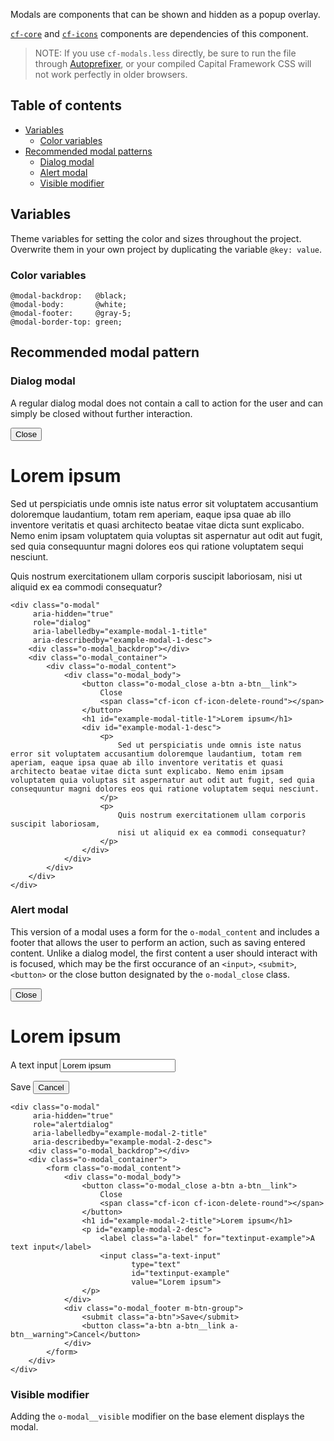 Modals are components that can be shown and hidden as a popup overlay.

[`cf-core`](../cf-core) and [`cf-icons`](../cf-icons) components are
dependencies of this component.

> NOTE: If you use `cf-modals.less` directly,
  be sure to run the file through
  [Autoprefixer](https://github.com/postcss/autoprefixer),
  or your compiled Capital Framework CSS will
  not work perfectly in older browsers.


## Table of contents

- [Variables](#variables)
  - [Color variables](#color-variables)
- [Recommended modal patterns](#recommended-modal-patterns)
  - [Dialog modal](#dialog-modal)
  - [Alert modal](#alert-modal)
  - [Visible modifier](#visible-modifier)

## Variables

Theme variables for setting the color and sizes throughout the project.
Overwrite them in your own project by duplicating the variable `@key: value`.

### Color variables

```
@modal-backdrop:   @black;
@modal-body:       @white;
@modal-footer:     @gray-5;
@modal-border-top: green;
```


## Recommended modal pattern

### Dialog modal

A regular dialog modal does not contain a call to action for the user and
can simply be closed without further interaction.

<div class="o-modal"
     aria-hidden="true"
     role="dialog"
     aria-labelledby="example-modal-1-title"
     aria-describedby="example-modal-1-desc">
    <div class="o-modal_backdrop"></div>
    <div class="o-modal_container">
        <div class="o-modal_content">
            <div class="o-modal_body">
                <button class="o-modal_close a-btn a-btn__link">
                    Close
                    <span class="cf-icon cf-icon-delete-round"></span>
                </button>
                <h1 id="example-modal-title-1">Lorem ipsum</h1>
                <div id="example-modal-1-desc">
                    <p>
                        Sed ut perspiciatis unde omnis iste natus error sit voluptatem accusantium doloremque laudantium, totam rem aperiam, eaque ipsa quae ab illo inventore veritatis et quasi architecto beatae vitae dicta sunt explicabo. Nemo enim ipsam voluptatem quia voluptas sit aspernatur aut odit aut fugit, sed quia consequuntur magni dolores eos qui ratione voluptatem sequi nesciunt.
                    </p>
                    <p>
                        Quis nostrum exercitationem ullam corporis suscipit laboriosam,
                        nisi ut aliquid ex ea commodi consequatur?
                    </p>
                </div>
            </div>
        </div>
    </div>
</div>

```
<div class="o-modal"
     aria-hidden="true"
     role="dialog"
     aria-labelledby="example-modal-1-title"
     aria-describedby="example-modal-1-desc">
    <div class="o-modal_backdrop"></div>
    <div class="o-modal_container">
        <div class="o-modal_content">
            <div class="o-modal_body">
                <button class="o-modal_close a-btn a-btn__link">
                    Close
                    <span class="cf-icon cf-icon-delete-round"></span>
                </button>
                <h1 id="example-modal-title-1">Lorem ipsum</h1>
                <div id="example-modal-1-desc">
                    <p>
                        Sed ut perspiciatis unde omnis iste natus error sit voluptatem accusantium doloremque laudantium, totam rem aperiam, eaque ipsa quae ab illo inventore veritatis et quasi architecto beatae vitae dicta sunt explicabo. Nemo enim ipsam voluptatem quia voluptas sit aspernatur aut odit aut fugit, sed quia consequuntur magni dolores eos qui ratione voluptatem sequi nesciunt.
                    </p>
                    <p>
                        Quis nostrum exercitationem ullam corporis suscipit laboriosam,
                        nisi ut aliquid ex ea commodi consequatur?
                    </p>
                </div>
            </div>
        </div>
    </div>
</div>
```

### Alert modal

This version of a modal uses a form for the `o-modal_content` and includes
a footer that allows the user to perform an action, such as saving
entered content. Unlike a dialog model, the first content a user should
interact with is focused, which may be the first occurance of an `<input>`,
`<submit>`, `<button>` or the close button designated by
the `o-modal_close` class.

<div class="o-modal"
     aria-hidden="true"
     role="alertdialog"
     aria-labelledby="example-modal-2-title"
     aria-describedby="example-modal-2-desc">
    <div class="o-modal_backdrop"></div>
    <div class="o-modal_container">
        <form class="o-modal_content">
            <div class="o-modal_body">
                <button class="o-modal_close a-btn a-btn__link">
                    Close
                    <span class="cf-icon cf-icon-delete-round"></span>
                </button>
                <h1 id="example-modal-2-title">Lorem ipsum</h1>
                <p id="example-modal-2-desc">
                    <label class="a-label" for="textinput-example">A text input</label>
                    <input class="a-text-input"
                           type="text"
                           id="textinput-example"
                           value="Lorem ipsum">
                </p>
            </div>
            <div class="o-modal_footer m-btn-group">
                <submit class="a-btn">Save</submit>
                <button class="a-btn a-btn__link a-btn__warning">Cancel</button>
            </div>
        </form>
    </div>
</div>

```
<div class="o-modal"
     aria-hidden="true"
     role="alertdialog"
     aria-labelledby="example-modal-2-title"
     aria-describedby="example-modal-2-desc">
    <div class="o-modal_backdrop"></div>
    <div class="o-modal_container">
        <form class="o-modal_content">
            <div class="o-modal_body">
                <button class="o-modal_close a-btn a-btn__link">
                    Close
                    <span class="cf-icon cf-icon-delete-round"></span>
                </button>
                <h1 id="example-modal-2-title">Lorem ipsum</h1>
                <p id="example-modal-2-desc">
                    <label class="a-label" for="textinput-example">A text input</label>
                    <input class="a-text-input"
                           type="text"
                           id="textinput-example"
                           value="Lorem ipsum">
                </p>
            </div>
            <div class="o-modal_footer m-btn-group">
                <submit class="a-btn">Save</submit>
                <button class="a-btn a-btn__link a-btn__warning">Cancel</button>
            </div>
        </form>
    </div>
</div>
```

### Visible modifier

Adding the `o-modal__visible` modifier on the base element displays the modal.
